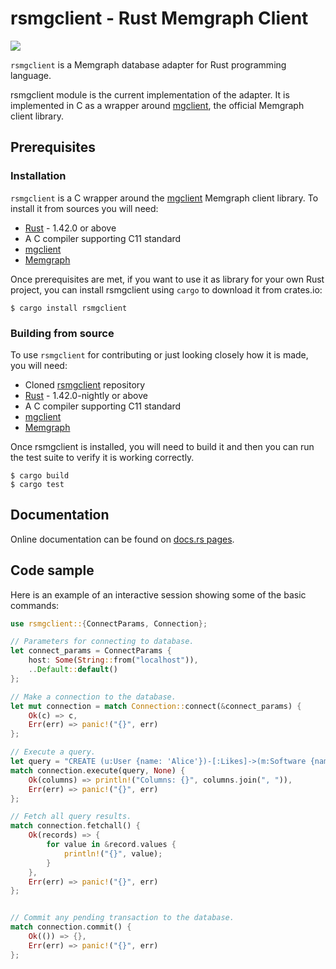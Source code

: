 # rsmgclient - Rust Memgraph Client

[![](https://github.com/memgraph/rsmgclient/workflows/CI/badge.svg)](https://github.com/memgraph/rsmgclient/actions)

`rsmgclient` is a Memgraph database adapter for Rust programming language.

rsmgclient module is the current implementation of the adapter. It is implemented in C as a wrapper 
around [mgclient](https://github.com/memgraph/mgclient), the official Memgraph client library.

## Prerequisites

### Installation

`rsmgclient` is a C wrapper around the [mgclient](https://github.com/memgraph/mgclient) Memgraph 
client library. To install it from sources you will need:
   - [Rust](https://doc.rust-lang.org/cargo/getting-started/installation.html) - 1.42.0 or above
   - A C compiler supporting C11 standard
   - [mgclient](https://github.com/memgraph/mgclient)
   - [Memgraph](https://docs.memgraph.com/memgraph/quick-start)

Once prerequisites are met, if you want to use it as library for your own Rust project, you can 
install rsmgclient using `cargo` to download it from crates.io:
```
$ cargo install rsmgclient
```

### Building from source

To use `rsmgclient` for contributing or just looking closely how it is made, you will need:
   - Cloned [rsmgclient](https://github.com/memgraph/rsmgclient) repository
   - [Rust](https://doc.rust-lang.org/cargo/getting-started/installation.html) - 1.42.0-nightly or above
   - A C compiler supporting C11 standard
   - [mgclient](https://github.com/memgraph/mgclient)
   - [Memgraph](https://docs.memgraph.com/memgraph/quick-start)

Once rsmgclient is installed, you will need to build it and then you can run the test suite to verify 
it is working correctly.

```
$ cargo build
$ cargo test
```

## Documentation

Online documentation can be found on [docs.rs pages](https://docs.rs/rsmgclient/).

## Code sample

Here is an example of an interactive session showing some of the basic commands:

```rust
use rsmgclient::{ConnectParams, Connection};

// Parameters for connecting to database.
let connect_params = ConnectParams {
    host: Some(String::from("localhost")),
    ..Default::default()
};

// Make a connection to the database.
let mut connection = match Connection::connect(&connect_params) {
    Ok(c) => c,
    Err(err) => panic!("{}", err)
};

// Execute a query.
let query = "CREATE (u:User {name: 'Alice'})-[:Likes]->(m:Software {name: 'Memgraph'}) RETURN u, m";
match connection.execute(query, None) {
    Ok(columns) => println!("Columns: {}", columns.join(", ")),
    Err(err) => panic!("{}", err)
};

// Fetch all query results.
match connection.fetchall() {
    Ok(records) => {
        for value in &record.values {
            println!("{}", value);
        }
    },
    Err(err) => panic!("{}", err)
};


// Commit any pending transaction to the database.
match connection.commit() {
    Ok(()) => {},
    Err(err) => panic!("{}", err)
};
```
